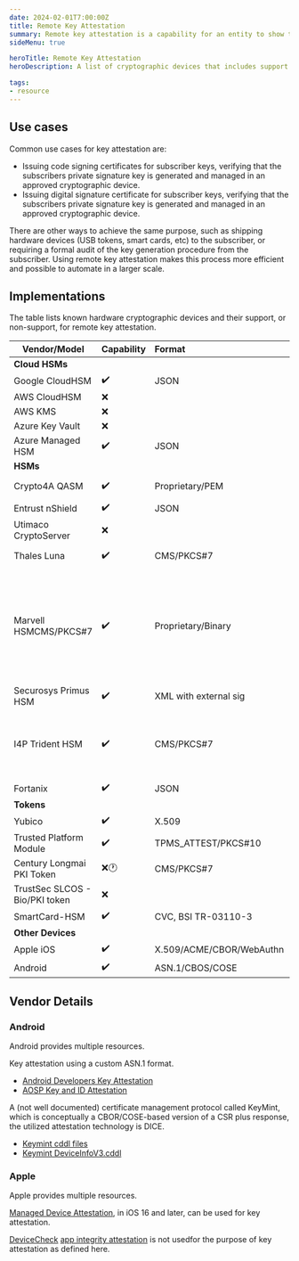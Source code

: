 ```yaml
---
date: 2024-02-01T7:00:00Z
title: Remote Key Attestation
summary: Remote key attestation is a capability for an entity to show to a remote party certain attributes of cryptographic keys. For example that they are generated in a hardware cryptographic module and not exportable. The PKI Consortium is working to promote the adoption of remote key attestations and is managing a list of cryptographic modules describing their attestation capabilities.
sideMenu: true

heroTitle: Remote Key Attestation
heroDescription: A list of cryptographic devices that includes support for remote key attestations

tags:
- resource
---
```


## Use cases

Common use cases for key attestation are:
* Issuing code signing certificates for subscriber keys, verifying that the subscribers private signature key is generated and managed in an approved cryptographic device.
* Issuing digital signature certificate for subscriber keys, verifying that the subscribers private signature key is generated and managed in an approved cryptographic device.

There are other ways to achieve the same purpose, such as shipping hardware devices (USB tokens, smart cards, etc) to the subscriber, or requiring a formal audit of the key generation procedure from the subscriber. Using remote key attestation makes this process more efficient and possible to automate in a larger scale.

## Implementations

The table lists known hardware cryptographic devices and their support, or non-support, for remote key attestation.

| Vendor/Model                   | Capability         | Format                | Documentation                                                                                                                                                                                                                                                                                                                                                                                                                            | Notes                                                                                                                 |
| ------------------------------ | :----------------- | :-------------------- | :--------------------------------------------------------------------------------------------------------------------------------------------------------------------------------------------------------------------------------------------------------------------------------------------------------------------------------------------------------------------------------------------------------------------------------------- | :-------------------------------------------------------------------------------------------------------------------- |
| **Cloud HSMs**                 |
| Google CloudHSM                | :heavy_check_mark: | JSON                  | https://cloud.google.com/kms/docs/attest-key                                                                                                                                                                                                                                                                                                                                                                                             |                                                                                                                       |
| AWS CloudHSM                   | :x:                |                       |                                                                                                                                                                                                                                                                                                                                                                                                                                          |                                                                                                                       |
| AWS KMS                        | :x:                |                       |                                                                                                                                                                                                                                                                                                                                                                                                                                          |                                                                                                                       |
| Azure Key Vault                | :x:                |                       |                                                                                                                                                                                                                                                                                                                                                                                                                                          |                                                                                                                       |
| Azure Managed HSM              | :heavy_check_mark: | JSON                  |[Validate Azure Managed HSM keys with key attestation](https://learn.microsoft.com/en-us/azure/key-vault/managed-hsm/key-attestation) / [Python validation script](https://github.com/Azure/azure-managed-hsm-key-attestation/blob/main/src/vendor/marvell/marvell_validate_key_attestation.py)| |
| **HSMs**                       |
| Crypto4A QASM                  |:heavy_check_mark:  | Proprietary/PEM       | https://support.crypto4a.com/public/documentation/C4A-302-0043-AttestationInQasm.html||
| Entrust nShield                | :heavy_check_mark: | JSON                  | https://nshielddocs.entrust.com/key-attestation-docs/intro.html  | |
| Utimaco CryptoServer           | :x:                |                       |                                                                                                                                                                                                                                                                                                                                                                                                                                          |                                                                                                                       |
| Thales Luna                    | :heavy_check_mark: | CMS/PKCS#7            | [Meeting CA/Browser Forum Standards with Luna and Luna Cloud HSMs](https://data-protection-updates.gemalto.com/2020/04/15/public-key-confirmation-meeting-ca-browser-forum-standards-with-luna-and-luna-cloud-hsms/) / [Public Key Confirmations](https://thalesdocs.com/gphsm/luna/7/docs/network/Content/admin_partition/confirm/confirm_hsm.htm) | |
| Marvell HSMCMS/PKCS#7          | :heavy_check_mark: | Proprietary/Binary    | https://www.marvell.com/products/security-solutions/nitrox-hs-adapters/software-key-attestation.html | GCP Cloud HSM, AWS CloudHSM and MS Managed HSM are using Marvell hardware in the background                           |
| Securosys Primus HSM           | :heavy_check_mark: | XML with external sig | [HSM User Guide Docs](https://www.securosys.com/hubfs/Securosys_PrimusHSM_KeyAttestation_SB-E01.pdf) | |
| I4P Trident HSM                | :heavy_check_mark: | CMS/PKCS#7            | https://www.i4p.com/documents/Trident_RSS_summary_sheet_200929.pdf | No detailed documentation about using key attestation available publicly. |
| Fortanix                       | :heavy_check_mark: | JSON                  |[Verifying Key Attestation Statements Doc](https://support.fortanix.com/hc/en-us/articles/18924491083028-Using-Fortanix-DSM-for-Verifying-Key-Attestation-Statements) | |
| **Tokens**                     |
| Yubico                         | :heavy_check_mark: | X.509                 | [Attestation Concept](https://developers.yubico.com/YubiHSM2/Concepts/Attestation.html) [PIV Attestation](https://developers.yubico.com/PIV/Introduction/PIV_attestation.html) | |
| Trusted Platform Module        | :heavy_check_mark: | TPMS_ATTEST/PKCS#10   | [TPM Fundamentals](https://www.cs.unh.edu/~it666/reading_list/Hardware/tpm_fundamentals.pdf) / [MS Key Attestation](https://docs.microsoft.com/en-us/windows-server/identity/ad-ds/manage/component-updates/tpm-key-attestation) / [MS CSP with Key Attestation](https://docs.microsoft.com/en-us/openspecs/windows_protocols/ms-wcce/f596c7df-a72c-4323-b27f-3c8646604ddb?redirectedfrom=MSDN) / [TCG Trusted Attestation Protocol](https://trustedcomputinggroup.org/wp-content/uploads/TNC_TAP_Information_Model_v1.00_r0.29A_publicreview.pdf) |                                                                                                                       |
| Century Longmai PKI Token      | :x::clock1:        | CMS/PKCS#7            |                                                                                                                                                                                                                                                                                                                                                                                                                                          | Claimed roadmap item                                                                                                  |
| TrustSec SLCOS - Bio/PKI token | :x:                |                       |                                                                                                                                                                                                                                                                                                                                                                                                                                          |                                                                                                                       |
| SmartCard-HSM                  | :heavy_check_mark: | CVC, BSI TR-03110-3   | [Remote Key Attestation explained](https://www.smartcard-hsm.com/2024/02/24/Key_Attestation_explained.html)                                                                                                                                                                                                                                                                                                                              |                                                                                                                       |
| **Other Devices**              |
| Apple iOS                      | :heavy_check_mark: | X.509/ACME/CBOR/WebAuthn         | [Apple](#apple) |  |
| Android                        | :heavy_check_mark: | ASN.1/CBOS/COSE                 | [Android](#android)  |  |

## Vendor Details

### Android

Android provides multiple resources.

Key attestation using a custom ASN.1 format.

* [Android Developers Key Attestation](https://developer.android.com/training/articles/security-key-attestation)
* [AOSP Key and ID Attestation](https://source.android.com/security/keystore/attestation)

A (not well documented) certificate management protocol called KeyMint, which is conceptually a CBOR/COSE-based version of a CSR plus response, the utilized attestation technology is DICE.

* [Keymint cddl files](https://cs.android.com/android/platform/superproject/+/main:hardware/interfaces/security/rkp/aidl/android/hardware/security/keymint/)
* [Keymint DeviceInfoV3.cddl](https://cs.android.com/android/platform/superproject/+/main:hardware/interfaces/security/rkp/aidl/android/hardware/security/keymint/DeviceInfoV3.cddl)

### Apple

Apple provides multiple resources.

[Managed Device Attestation](https://support.apple.com/en-gb/guide/deployment/dep28afbde6a/web), in iOS 16 and later, can be used for key attestation.

[DeviceCheck](https://developer.apple.com/documentation/devicecheck) [app integrity attestation](https://developer.apple.com/documentation/devicecheck/establishing_your_app_s_integrity) is  not usedfor the purpose of key attestation as defined here.

